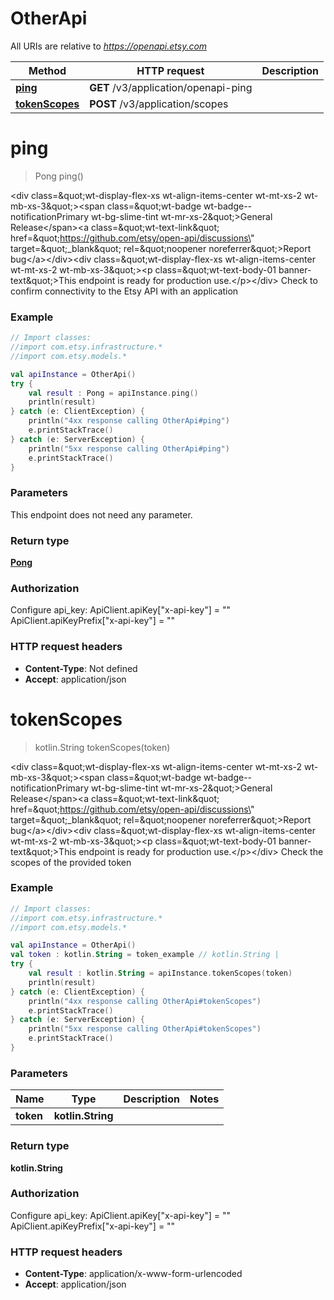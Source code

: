 # OtherApi

All URIs are relative to *https://openapi.etsy.com*

| Method | HTTP request | Description |
| ------------- | ------------- | ------------- |
| [**ping**](OtherApi.md#ping) | **GET** /v3/application/openapi-ping |  |
| [**tokenScopes**](OtherApi.md#tokenScopes) | **POST** /v3/application/scopes |  |


<a id="ping"></a>
# **ping**
> Pong ping()



&lt;div class&#x3D;\&quot;wt-display-flex-xs wt-align-items-center wt-mt-xs-2 wt-mb-xs-3\&quot;&gt;&lt;span class&#x3D;\&quot;wt-badge wt-badge--notificationPrimary wt-bg-slime-tint wt-mr-xs-2\&quot;&gt;General Release&lt;/span&gt;&lt;a class&#x3D;\&quot;wt-text-link\&quot; href&#x3D;\&quot;https://github.com/etsy/open-api/discussions\&quot; target&#x3D;\&quot;_blank\&quot; rel&#x3D;\&quot;noopener noreferrer\&quot;&gt;Report bug&lt;/a&gt;&lt;/div&gt;&lt;div class&#x3D;\&quot;wt-display-flex-xs wt-align-items-center wt-mt-xs-2 wt-mb-xs-3\&quot;&gt;&lt;p class&#x3D;\&quot;wt-text-body-01 banner-text\&quot;&gt;This endpoint is ready for production use.&lt;/p&gt;&lt;/div&gt;  Check to confirm connectivity to the Etsy API with an application

### Example
```kotlin
// Import classes:
//import com.etsy.infrastructure.*
//import com.etsy.models.*

val apiInstance = OtherApi()
try {
    val result : Pong = apiInstance.ping()
    println(result)
} catch (e: ClientException) {
    println("4xx response calling OtherApi#ping")
    e.printStackTrace()
} catch (e: ServerException) {
    println("5xx response calling OtherApi#ping")
    e.printStackTrace()
}
```

### Parameters
This endpoint does not need any parameter.

### Return type

[**Pong**](Pong.md)

### Authorization


Configure api_key:
    ApiClient.apiKey["x-api-key"] = ""
    ApiClient.apiKeyPrefix["x-api-key"] = ""

### HTTP request headers

 - **Content-Type**: Not defined
 - **Accept**: application/json

<a id="tokenScopes"></a>
# **tokenScopes**
> kotlin.String tokenScopes(token)



&lt;div class&#x3D;\&quot;wt-display-flex-xs wt-align-items-center wt-mt-xs-2 wt-mb-xs-3\&quot;&gt;&lt;span class&#x3D;\&quot;wt-badge wt-badge--notificationPrimary wt-bg-slime-tint wt-mr-xs-2\&quot;&gt;General Release&lt;/span&gt;&lt;a class&#x3D;\&quot;wt-text-link\&quot; href&#x3D;\&quot;https://github.com/etsy/open-api/discussions\&quot; target&#x3D;\&quot;_blank\&quot; rel&#x3D;\&quot;noopener noreferrer\&quot;&gt;Report bug&lt;/a&gt;&lt;/div&gt;&lt;div class&#x3D;\&quot;wt-display-flex-xs wt-align-items-center wt-mt-xs-2 wt-mb-xs-3\&quot;&gt;&lt;p class&#x3D;\&quot;wt-text-body-01 banner-text\&quot;&gt;This endpoint is ready for production use.&lt;/p&gt;&lt;/div&gt;  Check the scopes of the provided token

### Example
```kotlin
// Import classes:
//import com.etsy.infrastructure.*
//import com.etsy.models.*

val apiInstance = OtherApi()
val token : kotlin.String = token_example // kotlin.String | 
try {
    val result : kotlin.String = apiInstance.tokenScopes(token)
    println(result)
} catch (e: ClientException) {
    println("4xx response calling OtherApi#tokenScopes")
    e.printStackTrace()
} catch (e: ServerException) {
    println("5xx response calling OtherApi#tokenScopes")
    e.printStackTrace()
}
```

### Parameters
| Name | Type | Description  | Notes |
| ------------- | ------------- | ------------- | ------------- |
| **token** | **kotlin.String**|  | |

### Return type

**kotlin.String**

### Authorization


Configure api_key:
    ApiClient.apiKey["x-api-key"] = ""
    ApiClient.apiKeyPrefix["x-api-key"] = ""

### HTTP request headers

 - **Content-Type**: application/x-www-form-urlencoded
 - **Accept**: application/json

